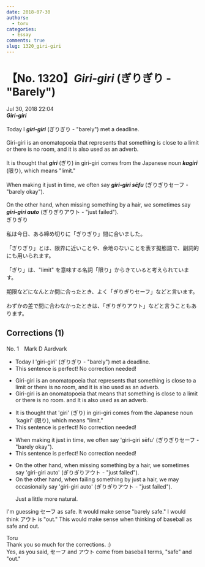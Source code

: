 ```yaml
---
date: 2018-07-30
authors:
  - toru
categories:
  - Essay
comments: true
slug: 1320_giri-giri
---
```


# 【No. 1320】<strong><em>Giri-giri</strong></em> (ぎりぎり - "Barely")
<div class="date">Jul 30, 2018 22:04</div>
<div id="post"><div id="body_show_ori">
<strong><em>Giri-giri</strong></em><br/><br/>Today I <strong><em>giri-giri</em></strong> (ぎりぎり - "barely") met a deadline.<br/><br/>Giri-giri is an onomatopoeia that represents that something is close to a limit or there is no room, and it is also used as an adverb.<br/><br/>It is thought that <strong><em>giri</em></strong> (ぎり) in giri-giri comes from the Japanese noun <strong><em>kagiri</em></strong> (限り), which means "limit."<br/><br/>When making it just in time, we often say <strong><em>giri-giri sēfu</em></strong> (ぎりぎりセーフ - "barely okay").<br/><br/>On the other hand, when missing something by a hair, we sometimes say <strong><em>giri-giri auto</em></strong> (ぎりぎりアウト - "just failed").
</div></div>

<!-- more -->

<div id="post_ja"><div id="body_show_mo">
ぎりぎり<br/><br/>私は今日、ある締め切りに「ぎりぎり」間に合いました。<br/><br/>「ぎりぎり」とは、限界に近いことや、余地のないことを表す擬態語で、副詞的にも用いられます。<br/><br/>「ぎり」は、"limit" を意味する名詞「限り」からきていると考えられています。<br/><br/>期限などになんとか間に合ったとき、よく「ぎりぎりセーフ」などと言います。<br/><br/>わずかの差で間に合わなかったときは、「ぎりぎりアウト」などと言うこともあります。
</div></div>

## Corrections (1)
<div id="block"><div class="first_name"> No. 1　<span class="just_name">Mark D Aardvark</span></div><div id="block2">
<ul class="correction_field">
<li class="incorrect">Today I 'giri-giri' (ぎりぎり - "barely") met a deadline.</li>
<li class="corrected perfect">This sentence is perfect! No correction needed!</li>
</ul>
<ul class="correction_field">
<li class="incorrect">Giri-giri is an onomatopoeia that represents that something is close to a limit or there is no room, and it is also used as an adverb.</li>
<li class="corrected correct">
Giri-giri is an onomatopoeia that <span class="f_blue">means</span> <span class="sline">that</span> something is close to a limit or there is no room<span class="f_blue">.</span> <span class="sline">and</span> It is also used as an adverb.
</li>
</ul>
<ul class="correction_field">
<li class="incorrect">It is thought that 'giri' (ぎり) in giri-giri comes from the Japanese noun 'kagiri' (限り), which means "limit."</li>
<li class="corrected perfect">This sentence is perfect! No correction needed!</li>
</ul>
<ul class="correction_field">
<li class="incorrect">When making it just in time, we often say 'giri-giri sēfu' (ぎりぎりセーフ - "barely okay").</li>
<li class="corrected perfect">This sentence is perfect! No correction needed!</li>
</ul>
<ul class="correction_field">
<li class="incorrect">On the other hand, when missing something by a hair, we sometimes say 'giri-giri auto' (ぎりぎりアウト - "just failed").</li>
<li class="corrected correct">
On the other hand, when <span class="f_blue">failing</span> something by <span class="f_blue">just</span> a hair,<span class="f_blue"> we may occasionally </span>say 'giri-giri auto' (ぎりぎりアウト - "just failed").
<p class="correction_comment">Just a little more natural.</p>
</li>
</ul>
<p class="comment_small">
 I'm guessing セーフ as safe.   It would make sense "barely safe." I would think アウト is "out."  This would make sense when thinking of baseball as safe and out.
</p>

</div><div class="name"><span class="just_name">Toru</span><br>
Thank you so much for the corrections. :)<br/>Yes, as you said, セーフ and アウト come from baseball terms, "safe" and "out."
</div>
</div>
